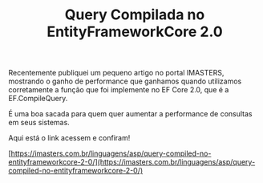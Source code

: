 ﻿---
title: "Query Compilada no EntityFrameworkCore 2.0"
comments: false
excerpt_separator: "Ler mais"
categories:
  - CSharp
tags:
  - CSharp
  - EntityFrameworkCore
---

Recentemente publiquei um pequeno artigo no portal IMASTERS, mostrando o ganho de performance que ganhamos quando utilizamos corretamente a função que foi implemente no EF Core 2.0, que é a EF.CompileQuery.

É uma boa sacada para quem quer aumentar a performance de consultas em seus sistemas.

Aqui está o link acessem e confiram!

[https://imasters.com.br/linguagens/asp/query-compiled-no-entityframeworkcore-2-0/](https://imasters.com.br/linguagens/asp/query-compiled-no-entityframeworkcore-2-0/)